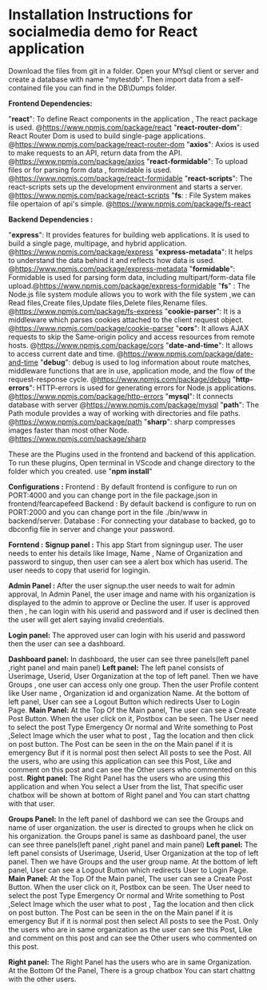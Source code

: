 # Installation Instructions for socialmedia demo for React application

Download the files from git in a folder.
Open your MYsql client or server and create a database with name "mytestdb". Then import data from a self-contained file you can find in the DB\Dumps folder. 

**Frontend Dependencies:** 

"**react**": To define React components in the application , The react package is used. @https://www.npmjs.com/package/react
"**react-router-dom**": React Router Dom is used to build single-page applications. @https://www.npmjs.com/package/react-router-dom
"**axios**": Axios is used to make requests to an API, return data from the API. @https://www.npmjs.com/package/axios
"**react-formidable**": To upload files or for parsing form data , formidable is used. @https://www.npmjs.com/package/react-formidable
"**react-scripts**": The react-scripts sets up the development environment and starts a server. @https://www.npmjs.com/package/react-scripts
"**fs**: : File System makes file opertaion of api's simple. @https://www.npmjs.com/package/fs-react

**Backend Dependencies :** 

"**express**": It provides features for building web applications. It is used to build a single page, multipage, and hybrid application. @https://www.npmjs.com/package/express
"**express-metadata**": It helps to understand the data behind it and reflects how data is used. @https://www.npmjs.com/package/express-metadata
"**formidable**": Formidable is used for parsing form data, including multipart/form-data file upload.@https://www.npmjs.com/package/express-formidable
"**fs**" : The Node.js file system module allows you to work with the file system ,we can Read files,Create files,Update files,Delete files,Rename files. @https://www.npmjs.com/package/fs-express
"**cookie-parser**": It is a middleware which parses cookies attached to the client request object. @https://www.npmjs.com/package/cookie-parser
"**cors**": It allows AJAX requests to skip the Same-origin policy and access resources from remote hosts. @https://www.npmjs.com/package/cors
"**date-and-time**": It allows to access current date and time. @https://www.npmjs.com/package/date-and-time
"**debug**": debug is used to log information about route matches, middleware functions that are in use, application mode, and the flow of the request-response cycle. @https://www.npmjs.com/package/debug
"**http-errors**": HTTP-errors is used for generating errors for Node.js applications. @https://www.npmjs.com/package/http-errors
"**mysql**": It connects database with server @https://www.npmjs.com/package/mysql
"**path**": The Path module provides a way of working with directories and file paths. @https://www.npmjs.com/package/path
"**sharp**": sharp compresses images faster than most other Node. @https://www.npmjs.com/package/sharp

These are the Plugins used in the frontend and backend of this application. To run these plugins, Open terminal in VScode and change directory to the folder which you created. use "**npm install**"

**Configurations :**
Frontend : By default frontend is configure to run on PORT:4000 and you can change port in the file package.json in frontend/fearcapefeed
Backend : By default backend is configure to run on PORT:2000 and you can change port in the file ./bin/www in backend/server.
Database : For connecting your database to backed, go to dbconfig file in server and change your password.

**Forntend :**
**Signup panel  :** This app Start from signingup user. The user needs to enter his details like Image, Name , Name of Organization and password to singup, then user can see a alert box which has userid. The user needs to copy that userid for logingin.

**Admin Panel :** After the user signup.the user needs to wait for admin approval, In Admin Panel, the user image and name with his organization is displayed to the admin to approve or Decline the user. If user is approved then , he can login with his userid and password and if user is declined then the user will get alert saying invalid credentials.

**Login panel:** The approved user can login with his userid and password then the user can see a dashboard.

**Dashboard panel:** In dashboard, the user can see three panels(left panel ,right panel and main panel)
**Left panel:** 
The left panel consists of Userimage, Userid, User Organization at the top of left panel.
Then we have Groups , one user can access only one group.
Then the user Profile content like User name , Organization id and organization Name.
At the bottom of left panel, User can see a Logout Button which redirects User to Login Page.
**Main Panel:**
At the Top Of the Main panel, The user can see a Create Post Button. When the user click on it, Postbox can be seen.
The User need to select the post Type Emergency Or normal and Write something to Post ,Select Image which the user what to post , Tag the location and then click on
post button.
The Post can be seen in the on the Main panel if it is emergency But if it is normal post then select All posts to see the Post. 
All the users, who are using this application can see this Post, Like and comment on this post and can see the Other users who commented on this post.
**Right panel:** 
The Right Panel has the users who are using this application and when You select a User from the list, That specific user chatbox will be shown at bottom of Right panel and You can start chattng with that user. 

**Groups Panel:** In the left panel of dashbord we can see the Groups and name of user organization. the user is directed to groups when he click on his organization.
the Groups panel is same as dashboard panel, the user can see three panels(left panel ,right panel and main panel)
**Left panel:** 
The left panel consists of Userimage, Userid, User Organization at the top of left panel.
Then we have Groups and the user group name.
At the bottom of left panel, User can see a Logout Button which redirects User to Login Page.
**Main Panel:**
At the Top Of the Main panel, The user can see a Create Post Button. When the user click on it, Postbox can be seen.
The User need to select the post Type Emergency Or normal and Write something to Post ,Select Image which the user what to post , Tag the location and then click on
post button.
The Post can be seen in the on the Main panel if it is emergency But if it is normal post then select All posts to see the Post.
Only the users who are in same organization as the user can see this Post, Like and comment on this post and can see the Other users who commented on this post.

**Right panel:** 
The Right Panel has the users who are in same Organization. At the Bottom Of the Panel, There is a group chatbox You can start chattng with the other users. 

